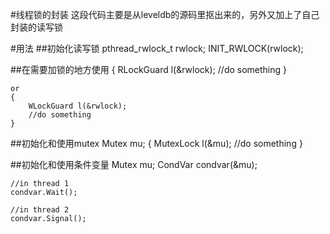#线程锁的封装
这段代码主要是从leveldb的源码里抠出来的，另外又加上了自己封装的读写锁

#用法
##初始化读写锁
    pthread_rwlock_t rwlock;
    INIT_RWLOCK(rwlock);

##在需要加锁的地方使用
    {
        RLockGuard l(&rwlock);
        //do something
    }
    
    or 
    {
        WLockGuard l(&rwlock);
        //do something
    }
    
##初始化和使用mutex
    Mutex mu;
    {
        MutexLock l(&mu);
        //do something
    }
    
##初始化和使用条件变量
    Mutex mu;
    CondVar condvar(&mu);
    
    //in thread 1
    condvar.Wait();
    
    //in thread 2
    condvar.Signal();